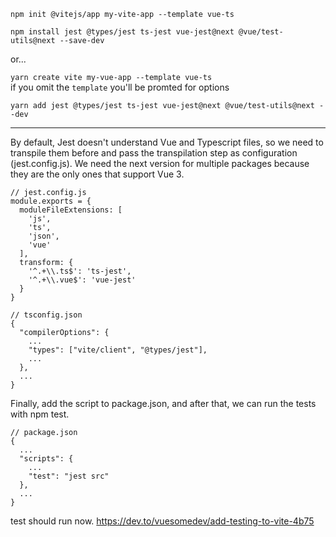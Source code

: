 `npm init @vitejs/app my-vite-app --template vue-ts`

`npm install jest @types/jest ts-jest vue-jest@next @vue/test-utils@next --save-dev`

or...

`yarn create vite my-vue-app --template vue-ts`<br>
if you omit the `template` you'll be promted for options

`yarn add jest @types/jest ts-jest vue-jest@next @vue/test-utils@next --dev`

<hr>

By default, Jest doesn't understand Vue and Typescript files, so we need to transpile them before and pass the transpilation step as configuration (jest.config.js). We need the next version for multiple packages because they are the only ones that support Vue 3.<br>

```
// jest.config.js
module.exports = {
  moduleFileExtensions: [
    'js',
    'ts',
    'json',
    'vue'
  ],
  transform: {
    '^.+\\.ts$': 'ts-jest',
    '^.+\\.vue$': 'vue-jest'
  }
}
```

```
// tsconfig.json
{
  "compilerOptions": {
    ...
    "types": ["vite/client", "@types/jest"],
    ...
  },
  ...
}
```

Finally, add the script to package.json, and after that, we can run the tests with npm test.
```
// package.json
{
  ...
  "scripts": {
    ...
    "test": "jest src"
  },
  ...
}
```

test should run now.
https://dev.to/vuesomedev/add-testing-to-vite-4b75
